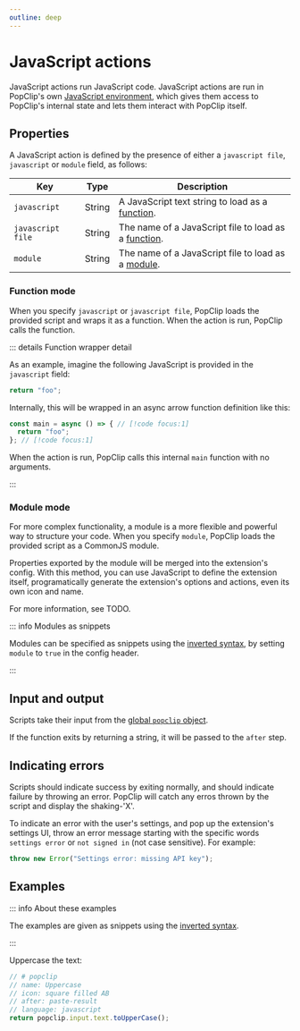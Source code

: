 ```yaml
---
outline: deep
---
```


# JavaScript actions

JavaScript actions run JavaScript code. JavaScript actions are run in PopClip's
own [JavaScript environment](./js-environment), which gives them access to
PopClip's internal state and lets them interact with PopClip itself.

<!-- **A note on "module-based" extensions:** There is a further kind of extension I
am calling a module-based extension. In a module-based extension, the extension
itself is defined by a JavaScript module. This allows greater flexibility and
customization of the extension, at the cost of being more complex to explain and
to use. This section describes how JavaScript fits in to the "classic" extension
structure, which is the easiest to explain and to use for simple tasks._ -->

## Properties

A JavaScript action is defined by the presence of either a `javascript file`,
`javascript` or `module` field, as follows:

| Key               | Type   | Description                                                            |
| ----------------- | ------ | ---------------------------------------------------------------------- |
| `javascript`      | String | A JavaScript text string to load as a [function](#function-mode).      |
| `javascript file` | String | The name of a JavaScript file to load as a [function](#function-mode). |
| `module`          | String | The name of a JavaScript file to load as a [module](#module-mode).     |

### Function mode

When you specify `javascript` or `javascript file`, PopClip loads the provided
script and wraps it as a function. When the action is run, PopClip calls the
function.

::: details Function wrapper detail

As an example, imagine the following JavaScript is provided in the `javascript`
field:

```javascript
return "foo";
```

Internally, this will be wrapped in an async arrow function definition like
this:

```javascript
const main = async () => { // [!code focus:1]
  return "foo";
}; // [!code focus:1]
```

When the action is run, PopClip calls this internal `main` function with no
arguments.

:::

### Module mode

For more complex functionality, a module is a more flexible and powerful way to
structure your code. When you specify `module`, PopClip loads the provided
script as a CommonJS module.

Properties exported by the module will be merged into the extension's config.
With this method, you can use JavaScript to define the extension itself,
programatically generate the extension's options and actions, even its own icon
and name.

For more information, see TODO.

<!-- [JavaScript modules](./js-modules). -->

::: info Modules as snippets

Modules can be specified as snippets using the
[inverted syntax](./snippets#inverted-syntax), by setting `module` to `true` in
the config header.

:::

## Input and output

Scripts take their input from the
[global `popclip` object](./js-environment.md#global-popclip-object).

If the function exits by returning a string, it will be passed to the `after`
step.

## Indicating errors

Scripts should indicate success by exiting normally, and should indicate failure
by throwing an error. PopClip will catch any erros thrown by the script and
display the shaking-'X'.

To indicate an error with the user's settings, and pop up the extension's
settings UI, throw an error message starting with the specific words
`settings error` or `not signed in` (not case sensitive). For example:

```javascript
throw new Error("Settings error: missing API key");
```

## Examples

::: info About these examples

The examples are given as snippets using the
[inverted syntax](./snippets#inverted-syntax).

:::

Uppercase the text:

```javascript
// # popclip
// name: Uppercase
// icon: square filled AB
// after: paste-result
// language: javascript
return popclip.input.text.toUpperCase();
```

